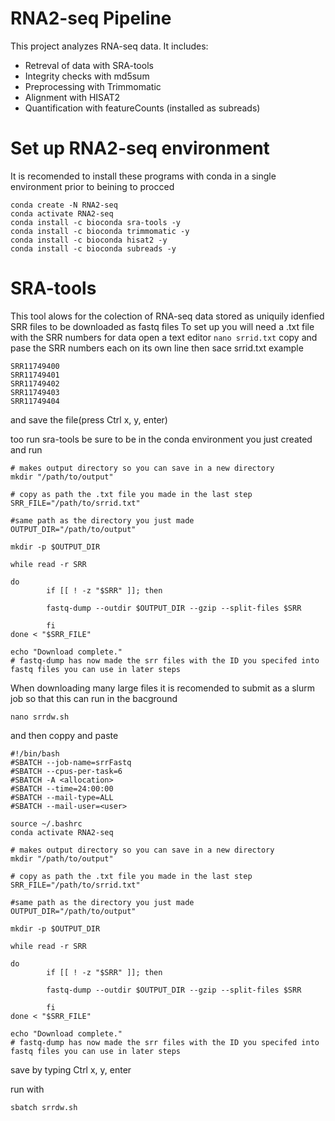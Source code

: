 # RNA2-seq Pipeline

This project analyzes RNA-seq data. It includes:
- Retreval of data with SRA-tools
- Integrity checks with md5sum
- Preprocessing with Trimmomatic
- Alignment with HISAT2
- Quantification with featureCounts (installed as subreads)
# Set up RNA2-seq environment

It is recomended to install these programs with conda in a single environment prior to beining to procced
```
conda create -N RNA2-seq
conda activate RNA2-seq
conda install -c bioconda sra-tools -y
conda install -c bioconda trimmomatic -y
conda install -c bioconda hisat2 -y
conda install -c bioconda subreads -y
```
# SRA-tools
This tool alows for the colection of RNA-seq data stored as uniquily idenfied SRR files to be downloaded as fastq files 
    To set up you will need a .txt file with the SRR numbers for data
    open a text editor
    ```
    nano srrid.txt
    ```
copy and pase the SRR numbers each on its own line then sace srrid.txt
    example
```     
SRR11749400
SRR11749401
SRR11749402
SRR11749403
SRR11749404
```
and save the file(press Ctrl x, y, enter)

too run sra-tools be sure to be in the conda environment you just created and run 
```
# makes output directory so you can save in a new directory
mkdir "/path/to/output"

# copy as path the .txt file you made in the last step
SRR_FILE="/path/to/srrid.txt" 
  
#same path as the directory you just made 
OUTPUT_DIR="/path/to/output" 
  
mkdir -p $OUTPUT_DIR 
  
while read -r SRR 
  
do 
        if [[ ! -z "$SRR" ]]; then 
  
        fastq-dump --outdir $OUTPUT_DIR --gzip --split-files $SRR 
  
        fi 
done < "$SRR_FILE" 
  
echo "Download complete." 
# fastq-dump has now made the srr files with the ID you specifed into fastq files you can use in later steps
```
When downloading many large files it is recomended to submit as a slurm job so that this can run in the bacground
```
nano srrdw.sh
```
and then coppy and paste
```
#!/bin/bash
#SBATCH --job-name=srrFastq
#SBATCH --cpus-per-task=6
#SBATCH -A <allocation>
#SBATCH --time=24:00:00
#SBATCH --mail-type=ALL
#SBATCH --mail-user=<user>

source ~/.bashrc
conda activate RNA2-seq

# makes output directory so you can save in a new directory
mkdir "/path/to/output"

# copy as path the .txt file you made in the last step
SRR_FILE="/path/to/srrid.txt" 
  
#same path as the directory you just made 
OUTPUT_DIR="/path/to/output" 
  
mkdir -p $OUTPUT_DIR 
  
while read -r SRR 
  
do 
        if [[ ! -z "$SRR" ]]; then 
  
        fastq-dump --outdir $OUTPUT_DIR --gzip --split-files $SRR 
  
        fi 
done < "$SRR_FILE" 
  
echo "Download complete." 
# fastq-dump has now made the srr files with the ID you specifed into fastq files you can use in later steps
```

save by typing Ctrl x, y, enter

run with 

```
sbatch srrdw.sh
```

